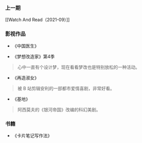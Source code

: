 ### 上一期

[[Watch And Read（2021-09）]]

### 影视作品

- 《中国医生》

- 《梦想改造家》第4季

> 心中一直有个设计梦，现在看看梦改也是特别放松的一种活动。

- 《再造淑女》

> 被 B 站剪辑安利的一部都市爱情喜剧，非常好看。

- 《基地》

> 阿西莫夫的《银河帝国》改编的科幻美剧。


### 书籍

- 《卡片笔记写作法》


